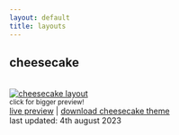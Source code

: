 ```yaml
---
layout: default
title: layouts
---
```


## cheesecake
<br>
<a href="../assets/images/cheesecake.png" target="_blank"><img src="../assets/images/cheesecake.png" alt="cheesecake layout" class="layoutimg"></a>
<br><small>click for bigger preview!</small>
<br>
<a href="layouts/cheesecake">live preview</a> | <a href="layouts/cheesecake/cheesecake.zip">download cheesecake theme</a>
<br>last updated: 4th august 2023